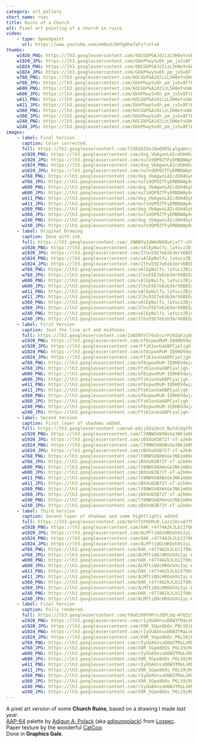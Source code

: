 ```yaml
---
category: art_gallery
short_name: roac
title: Ruins of a Church
alt: Pixel art painting of a church in ruins
video:
    - type: Speedpaint
      url: https://www.youtube.com/embed/OH7g0hm7aFs?rel=0
thumbs:
    w1920_PNG: https://lh3.googleusercontent.com/6OCGbPGAJd2izL5H0eYvGHmmkTXkmPhsi_xiQSLM1Oq2QKbEO8_6h_19hYuTpzGJT6i3y_PhihgSw5YvnAbDxAyPNo35rHb8XC8OLznWuw6hW98XyTmg-ouuuTp77fhJVx4ZMXXChw=w355
    w1920_JPG: https://lh3.googleusercontent.com/GbkPhwySv6h_pm_jxSv8FlKoFNOXKv2SdpS58o05hKXW8SIflfeyzmZmJNblRRxnlo7BuZgXrEw-OnMPorHuHuH874vKvcaNadbohqr4PtBMivlB2Z1od2E1e_9KN9VTHpEBAT0xyg=w355
    w1024_PNG: https://lh3.googleusercontent.com/6OCGbPGAJd2izL5H0eYvGHmmkTXkmPhsi_xiQSLM1Oq2QKbEO8_6h_19hYuTpzGJT6i3y_PhihgSw5YvnAbDxAyPNo35rHb8XC8OLznWuw6hW98XyTmg-ouuuTp77fhJVx4ZMXXChw=w284
    w1024_JPG: https://lh3.googleusercontent.com/GbkPhwySv6h_pm_jxSv8FlKoFNOXKv2SdpS58o05hKXW8SIflfeyzmZmJNblRRxnlo7BuZgXrEw-OnMPorHuHuH874vKvcaNadbohqr4PtBMivlB2Z1od2E1e_9KN9VTHpEBAT0xyg=w284
    w768_PNG: https://lh3.googleusercontent.com/6OCGbPGAJd2izL5H0eYvGHmmkTXkmPhsi_xiQSLM1Oq2QKbEO8_6h_19hYuTpzGJT6i3y_PhihgSw5YvnAbDxAyPNo35rHb8XC8OLznWuw6hW98XyTmg-ouuuTp77fhJVx4ZMXXChw=w213
    w768_JPG: https://lh3.googleusercontent.com/GbkPhwySv6h_pm_jxSv8FlKoFNOXKv2SdpS58o05hKXW8SIflfeyzmZmJNblRRxnlo7BuZgXrEw-OnMPorHuHuH874vKvcaNadbohqr4PtBMivlB2Z1od2E1e_9KN9VTHpEBAT0xyg=w213
    w600_PNG: https://lh3.googleusercontent.com/6OCGbPGAJd2izL5H0eYvGHmmkTXkmPhsi_xiQSLM1Oq2QKbEO8_6h_19hYuTpzGJT6i3y_PhihgSw5YvnAbDxAyPNo35rHb8XC8OLznWuw6hW98XyTmg-ouuuTp77fhJVx4ZMXXChw=w166
    w600_JPG: https://lh3.googleusercontent.com/GbkPhwySv6h_pm_jxSv8FlKoFNOXKv2SdpS58o05hKXW8SIflfeyzmZmJNblRRxnlo7BuZgXrEw-OnMPorHuHuH874vKvcaNadbohqr4PtBMivlB2Z1od2E1e_9KN9VTHpEBAT0xyg=w166
    w411_PNG: https://lh3.googleusercontent.com/6OCGbPGAJd2izL5H0eYvGHmmkTXkmPhsi_xiQSLM1Oq2QKbEO8_6h_19hYuTpzGJT6i3y_PhihgSw5YvnAbDxAyPNo35rHb8XC8OLznWuw6hW98XyTmg-ouuuTp77fhJVx4ZMXXChw=w114
    w411_JPG: https://lh3.googleusercontent.com/GbkPhwySv6h_pm_jxSv8FlKoFNOXKv2SdpS58o05hKXW8SIflfeyzmZmJNblRRxnlo7BuZgXrEw-OnMPorHuHuH874vKvcaNadbohqr4PtBMivlB2Z1od2E1e_9KN9VTHpEBAT0xyg=w114
    w360_PNG: https://lh3.googleusercontent.com/6OCGbPGAJd2izL5H0eYvGHmmkTXkmPhsi_xiQSLM1Oq2QKbEO8_6h_19hYuTpzGJT6i3y_PhihgSw5YvnAbDxAyPNo35rHb8XC8OLznWuw6hW98XyTmg-ouuuTp77fhJVx4ZMXXChw=w100
    w360_JPG: https://lh3.googleusercontent.com/GbkPhwySv6h_pm_jxSv8FlKoFNOXKv2SdpS58o05hKXW8SIflfeyzmZmJNblRRxnlo7BuZgXrEw-OnMPorHuHuH874vKvcaNadbohqr4PtBMivlB2Z1od2E1e_9KN9VTHpEBAT0xyg=w100
    w240_PNG: https://lh3.googleusercontent.com/6OCGbPGAJd2izL5H0eYvGHmmkTXkmPhsi_xiQSLM1Oq2QKbEO8_6h_19hYuTpzGJT6i3y_PhihgSw5YvnAbDxAyPNo35rHb8XC8OLznWuw6hW98XyTmg-ouuuTp77fhJVx4ZMXXChw=w66
    w240_JPG: https://lh3.googleusercontent.com/GbkPhwySv6h_pm_jxSv8FlKoFNOXKv2SdpS58o05hKXW8SIflfeyzmZmJNblRRxnlo7BuZgXrEw-OnMPorHuHuH874vKvcaNadbohqr4PtBMivlB2Z1od2E1e_9KN9VTHpEBAT0xyg=w66
images:
    - label: Final Version
      caption: Color corrected.
      full: https://lh3.googleusercontent.com/f2SR2AIQoJ0wQ9O5LalgqHzcyyhiqt3KnIu1drq3lBlBpOF_2ePUwHZIhqF5lasLCIZPissevdZpyxr5NXxvv5gW4I1tdyPTcSLWnbIIJ_Hdja93oiqQem61OZuDosBXFw23U-Wmag=w1080-h1080
      w1920_PNG: https://lh3.googleusercontent.com/dxg_VbAgwnLAIcdUH4GyFctyRBigMPN3_eIKhOTLOnY2spS6Bj-oMqdGTNXtl4xUGFuLsP8u51BIbIjLV-mUxkvPI4Arw3renM168YAiWYbPgmUUlY7s-3HbDEUtXyux7YS6OZOv3A=w850
      w1920_JPG: https://lh3.googleusercontent.com/nu7zdQP0ZfFyEMBDWAp94eSLNnG9ZbF4SoUvmsdCHTO73wDe5rljCAaNQlkVYRS3C4a0WWMFm52Bw9T3eecwLdLdLPpTQQk5ATS8kS16CCUPfPLA7ZLuqSH7-tBjhnCkpusVqVtIQA=w850
      w1024_PNG: https://lh3.googleusercontent.com/dxg_VbAgwnLAIcdUH4GyFctyRBigMPN3_eIKhOTLOnY2spS6Bj-oMqdGTNXtl4xUGFuLsP8u51BIbIjLV-mUxkvPI4Arw3renM168YAiWYbPgmUUlY7s-3HbDEUtXyux7YS6OZOv3A=w711
      w1024_JPG: https://lh3.googleusercontent.com/nu7zdQP0ZfFyEMBDWAp94eSLNnG9ZbF4SoUvmsdCHTO73wDe5rljCAaNQlkVYRS3C4a0WWMFm52Bw9T3eecwLdLdLPpTQQk5ATS8kS16CCUPfPLA7ZLuqSH7-tBjhnCkpusVqVtIQA=w711
      w768_PNG: https://lh3.googleusercontent.com/dxg_VbAgwnLAIcdUH4GyFctyRBigMPN3_eIKhOTLOnY2spS6Bj-oMqdGTNXtl4xUGFuLsP8u51BIbIjLV-mUxkvPI4Arw3renM168YAiWYbPgmUUlY7s-3HbDEUtXyux7YS6OZOv3A=w533
      w768_JPG: https://lh3.googleusercontent.com/nu7zdQP0ZfFyEMBDWAp94eSLNnG9ZbF4SoUvmsdCHTO73wDe5rljCAaNQlkVYRS3C4a0WWMFm52Bw9T3eecwLdLdLPpTQQk5ATS8kS16CCUPfPLA7ZLuqSH7-tBjhnCkpusVqVtIQA=w533
      w600_PNG: https://lh3.googleusercontent.com/dxg_VbAgwnLAIcdUH4GyFctyRBigMPN3_eIKhOTLOnY2spS6Bj-oMqdGTNXtl4xUGFuLsP8u51BIbIjLV-mUxkvPI4Arw3renM168YAiWYbPgmUUlY7s-3HbDEUtXyux7YS6OZOv3A=w416
      w600_JPG: https://lh3.googleusercontent.com/nu7zdQP0ZfFyEMBDWAp94eSLNnG9ZbF4SoUvmsdCHTO73wDe5rljCAaNQlkVYRS3C4a0WWMFm52Bw9T3eecwLdLdLPpTQQk5ATS8kS16CCUPfPLA7ZLuqSH7-tBjhnCkpusVqVtIQA=w416
      w411_PNG: https://lh3.googleusercontent.com/dxg_VbAgwnLAIcdUH4GyFctyRBigMPN3_eIKhOTLOnY2spS6Bj-oMqdGTNXtl4xUGFuLsP8u51BIbIjLV-mUxkvPI4Arw3renM168YAiWYbPgmUUlY7s-3HbDEUtXyux7YS6OZOv3A=w285
      w411_JPG: https://lh3.googleusercontent.com/nu7zdQP0ZfFyEMBDWAp94eSLNnG9ZbF4SoUvmsdCHTO73wDe5rljCAaNQlkVYRS3C4a0WWMFm52Bw9T3eecwLdLdLPpTQQk5ATS8kS16CCUPfPLA7ZLuqSH7-tBjhnCkpusVqVtIQA=w285
      w360_PNG: https://lh3.googleusercontent.com/dxg_VbAgwnLAIcdUH4GyFctyRBigMPN3_eIKhOTLOnY2spS6Bj-oMqdGTNXtl4xUGFuLsP8u51BIbIjLV-mUxkvPI4Arw3renM168YAiWYbPgmUUlY7s-3HbDEUtXyux7YS6OZOv3A=w250
      w360_JPG: https://lh3.googleusercontent.com/nu7zdQP0ZfFyEMBDWAp94eSLNnG9ZbF4SoUvmsdCHTO73wDe5rljCAaNQlkVYRS3C4a0WWMFm52Bw9T3eecwLdLdLPpTQQk5ATS8kS16CCUPfPLA7ZLuqSH7-tBjhnCkpusVqVtIQA=w250
      w240_PNG: https://lh3.googleusercontent.com/dxg_VbAgwnLAIcdUH4GyFctyRBigMPN3_eIKhOTLOnY2spS6Bj-oMqdGTNXtl4xUGFuLsP8u51BIbIjLV-mUxkvPI4Arw3renM168YAiWYbPgmUUlY7s-3HbDEUtXyux7YS6OZOv3A=w166
      w240_JPG: https://lh3.googleusercontent.com/nu7zdQP0ZfFyEMBDWAp94eSLNnG9ZbF4SoUvmsdCHTO73wDe5rljCAaNQlkVYRS3C4a0WWMFm52Bw9T3eecwLdLdLPpTQQk5ATS8kS16CCUPfPLA7ZLuqSH7-tBjhnCkpusVqVtIQA=w166
    - label: Original Drawing
      caption: Done with ink.
      full: https://lh3.googleusercontent.com/_XNBBYq1UWmUNXOwXjxf7-vU9p0uUlg4DzQRoVPYZCX_sPFofZSPcWjU5gi3Ivw0iYktQTfeZsXNHumoiicjqBc3KCfKPEci_w0szClrNwYIDgvhEGkfNU9G55s3xFDMxsG73ouNFg=w1080-h1080
      w1920_PNG: https://lh3.googleusercontent.com/vAlEpNulfu_laYuczZBjqnkgzCD7IrpSO3hek_MhyZXeql18iC78ltwIZGH3wrtdPCJusBHUhd23ZRHgZMEIiAEerZnVYyFfWI7BGseSEtn5HQzocRE_D_F6aoJAqlfBjWcR7PtT8g=w850
      w1920_JPG: https://lh3.googleusercontent.com/2lhu55E7eEob3mrV6BEEuAeBj5XG3BSgYzfnc0GhWY5toaiQsb-KNVSLsCMimnYrQ-7_edrHdMu1zXdrZdGSPJt7NIJ_OIGiDH2srVY7n9Hm1PrMZm6KtwBFcquh_z9ePy-DKriVzw=w850
      w1024_PNG: https://lh3.googleusercontent.com/vAlEpNulfu_laYuczZBjqnkgzCD7IrpSO3hek_MhyZXeql18iC78ltwIZGH3wrtdPCJusBHUhd23ZRHgZMEIiAEerZnVYyFfWI7BGseSEtn5HQzocRE_D_F6aoJAqlfBjWcR7PtT8g=w711
      w1024_JPG: https://lh3.googleusercontent.com/2lhu55E7eEob3mrV6BEEuAeBj5XG3BSgYzfnc0GhWY5toaiQsb-KNVSLsCMimnYrQ-7_edrHdMu1zXdrZdGSPJt7NIJ_OIGiDH2srVY7n9Hm1PrMZm6KtwBFcquh_z9ePy-DKriVzw=w711
      w768_PNG: https://lh3.googleusercontent.com/vAlEpNulfu_laYuczZBjqnkgzCD7IrpSO3hek_MhyZXeql18iC78ltwIZGH3wrtdPCJusBHUhd23ZRHgZMEIiAEerZnVYyFfWI7BGseSEtn5HQzocRE_D_F6aoJAqlfBjWcR7PtT8g=w533
      w768_JPG: https://lh3.googleusercontent.com/2lhu55E7eEob3mrV6BEEuAeBj5XG3BSgYzfnc0GhWY5toaiQsb-KNVSLsCMimnYrQ-7_edrHdMu1zXdrZdGSPJt7NIJ_OIGiDH2srVY7n9Hm1PrMZm6KtwBFcquh_z9ePy-DKriVzw=w533
      w600_PNG: https://lh3.googleusercontent.com/vAlEpNulfu_laYuczZBjqnkgzCD7IrpSO3hek_MhyZXeql18iC78ltwIZGH3wrtdPCJusBHUhd23ZRHgZMEIiAEerZnVYyFfWI7BGseSEtn5HQzocRE_D_F6aoJAqlfBjWcR7PtT8g=w416
      w600_JPG: https://lh3.googleusercontent.com/2lhu55E7eEob3mrV6BEEuAeBj5XG3BSgYzfnc0GhWY5toaiQsb-KNVSLsCMimnYrQ-7_edrHdMu1zXdrZdGSPJt7NIJ_OIGiDH2srVY7n9Hm1PrMZm6KtwBFcquh_z9ePy-DKriVzw=w416
      w411_PNG: https://lh3.googleusercontent.com/vAlEpNulfu_laYuczZBjqnkgzCD7IrpSO3hek_MhyZXeql18iC78ltwIZGH3wrtdPCJusBHUhd23ZRHgZMEIiAEerZnVYyFfWI7BGseSEtn5HQzocRE_D_F6aoJAqlfBjWcR7PtT8g=w285
      w411_JPG: https://lh3.googleusercontent.com/2lhu55E7eEob3mrV6BEEuAeBj5XG3BSgYzfnc0GhWY5toaiQsb-KNVSLsCMimnYrQ-7_edrHdMu1zXdrZdGSPJt7NIJ_OIGiDH2srVY7n9Hm1PrMZm6KtwBFcquh_z9ePy-DKriVzw=w285
      w360_PNG: https://lh3.googleusercontent.com/vAlEpNulfu_laYuczZBjqnkgzCD7IrpSO3hek_MhyZXeql18iC78ltwIZGH3wrtdPCJusBHUhd23ZRHgZMEIiAEerZnVYyFfWI7BGseSEtn5HQzocRE_D_F6aoJAqlfBjWcR7PtT8g=w250
      w360_JPG: https://lh3.googleusercontent.com/2lhu55E7eEob3mrV6BEEuAeBj5XG3BSgYzfnc0GhWY5toaiQsb-KNVSLsCMimnYrQ-7_edrHdMu1zXdrZdGSPJt7NIJ_OIGiDH2srVY7n9Hm1PrMZm6KtwBFcquh_z9ePy-DKriVzw=w250
      w240_PNG: https://lh3.googleusercontent.com/vAlEpNulfu_laYuczZBjqnkgzCD7IrpSO3hek_MhyZXeql18iC78ltwIZGH3wrtdPCJusBHUhd23ZRHgZMEIiAEerZnVYyFfWI7BGseSEtn5HQzocRE_D_F6aoJAqlfBjWcR7PtT8g=w166
      w240_JPG: https://lh3.googleusercontent.com/2lhu55E7eEob3mrV6BEEuAeBj5XG3BSgYzfnc0GhWY5toaiQsb-KNVSLsCMimnYrQ-7_edrHdMu1zXdrZdGSPJt7NIJ_OIGiDH2srVY7n9Hm1PrMZm6KtwBFcquh_z9ePy-DKriVzw=w166
    - label: First Version
      caption: Just the line art and midtones.
      full: https://lh3.googleusercontent.com/2aNSRXVlF6xEcurPzNIqFzyAUR38vFGTy3UVkHm1UbX3ESrXIYOlAL8W9wVfMQkqsJe98WpJc6l31QDR4YOaLSC6l4LpnVj6gC5gMJ8ZtngAvTnj8UQ_JBWsurfjfoCCNrNimcA3Ww=w1080-h1080
      w1920_PNG: https://lh3.googleusercontent.com/of8zpwsMuM-IQ9HDVdwja6Lj-0EtrTJiSpgQIvwzkl1xETsjZGr6sfRt9LFgFuucw5h-KMwaazbeJ97h2hyVs-4L4BlnQV9koNGLxXn00Mc0Ut6PKqeDRpnPiJHgP_P_HZAcxWGlaA=w850
      w1920_JPG: https://lh3.googleusercontent.com/FfzK1ovUakBPCyaljgh-f1JO3Ta-Kn306NZ4QJR5SYKyRd9khlOabFR2tcVLWExKfTU7QdNJ7-GKX7_9_Gq3JgQ73O0w_XEA414p9JjjjOxZUQ90DAaFykheg6FxqL72WKqbJW9iOw=w850
      w1024_PNG: https://lh3.googleusercontent.com/of8zpwsMuM-IQ9HDVdwja6Lj-0EtrTJiSpgQIvwzkl1xETsjZGr6sfRt9LFgFuucw5h-KMwaazbeJ97h2hyVs-4L4BlnQV9koNGLxXn00Mc0Ut6PKqeDRpnPiJHgP_P_HZAcxWGlaA=w711
      w1024_JPG: https://lh3.googleusercontent.com/FfzK1ovUakBPCyaljgh-f1JO3Ta-Kn306NZ4QJR5SYKyRd9khlOabFR2tcVLWExKfTU7QdNJ7-GKX7_9_Gq3JgQ73O0w_XEA414p9JjjjOxZUQ90DAaFykheg6FxqL72WKqbJW9iOw=w711
      w768_PNG: https://lh3.googleusercontent.com/of8zpwsMuM-IQ9HDVdwja6Lj-0EtrTJiSpgQIvwzkl1xETsjZGr6sfRt9LFgFuucw5h-KMwaazbeJ97h2hyVs-4L4BlnQV9koNGLxXn00Mc0Ut6PKqeDRpnPiJHgP_P_HZAcxWGlaA=w533
      w768_JPG: https://lh3.googleusercontent.com/FfzK1ovUakBPCyaljgh-f1JO3Ta-Kn306NZ4QJR5SYKyRd9khlOabFR2tcVLWExKfTU7QdNJ7-GKX7_9_Gq3JgQ73O0w_XEA414p9JjjjOxZUQ90DAaFykheg6FxqL72WKqbJW9iOw=w533
      w600_PNG: https://lh3.googleusercontent.com/of8zpwsMuM-IQ9HDVdwja6Lj-0EtrTJiSpgQIvwzkl1xETsjZGr6sfRt9LFgFuucw5h-KMwaazbeJ97h2hyVs-4L4BlnQV9koNGLxXn00Mc0Ut6PKqeDRpnPiJHgP_P_HZAcxWGlaA=w416
      w600_JPG: https://lh3.googleusercontent.com/FfzK1ovUakBPCyaljgh-f1JO3Ta-Kn306NZ4QJR5SYKyRd9khlOabFR2tcVLWExKfTU7QdNJ7-GKX7_9_Gq3JgQ73O0w_XEA414p9JjjjOxZUQ90DAaFykheg6FxqL72WKqbJW9iOw=w416
      w411_PNG: https://lh3.googleusercontent.com/of8zpwsMuM-IQ9HDVdwja6Lj-0EtrTJiSpgQIvwzkl1xETsjZGr6sfRt9LFgFuucw5h-KMwaazbeJ97h2hyVs-4L4BlnQV9koNGLxXn00Mc0Ut6PKqeDRpnPiJHgP_P_HZAcxWGlaA=w285
      w411_JPG: https://lh3.googleusercontent.com/FfzK1ovUakBPCyaljgh-f1JO3Ta-Kn306NZ4QJR5SYKyRd9khlOabFR2tcVLWExKfTU7QdNJ7-GKX7_9_Gq3JgQ73O0w_XEA414p9JjjjOxZUQ90DAaFykheg6FxqL72WKqbJW9iOw=w285
      w360_PNG: https://lh3.googleusercontent.com/of8zpwsMuM-IQ9HDVdwja6Lj-0EtrTJiSpgQIvwzkl1xETsjZGr6sfRt9LFgFuucw5h-KMwaazbeJ97h2hyVs-4L4BlnQV9koNGLxXn00Mc0Ut6PKqeDRpnPiJHgP_P_HZAcxWGlaA=w250
      w360_JPG: https://lh3.googleusercontent.com/FfzK1ovUakBPCyaljgh-f1JO3Ta-Kn306NZ4QJR5SYKyRd9khlOabFR2tcVLWExKfTU7QdNJ7-GKX7_9_Gq3JgQ73O0w_XEA414p9JjjjOxZUQ90DAaFykheg6FxqL72WKqbJW9iOw=w250
      w240_PNG: https://lh3.googleusercontent.com/of8zpwsMuM-IQ9HDVdwja6Lj-0EtrTJiSpgQIvwzkl1xETsjZGr6sfRt9LFgFuucw5h-KMwaazbeJ97h2hyVs-4L4BlnQV9koNGLxXn00Mc0Ut6PKqeDRpnPiJHgP_P_HZAcxWGlaA=w166
      w240_JPG: https://lh3.googleusercontent.com/FfzK1ovUakBPCyaljgh-f1JO3Ta-Kn306NZ4QJR5SYKyRd9khlOabFR2tcVLWExKfTU7QdNJ7-GKX7_9_Gq3JgQ73O0w_XEA414p9JjjjOxZUQ90DAaFykheg6FxqL72WKqbJW9iOw=w166
    - label: Second Version
      caption: First layer of shadows added.
      full: https://lh3.googleusercontent.com/wS-pOjjGUaZecX_NutdiXgYFWdY6tS3yzSHBWm6g7MCgyCNOTAtTf1Ss8arZi3RBp4Rv78llaJRYamZXGQ--PGSxL7KNOvPYhQApIMFeKYqxbA5ngA-c1DG27M8NgqIgzOVmRiIM0Q=w1080-h1080
      w1920_PNG: https://lh3.googleusercontent.com/lY8NWSkNXWsGe3Nk1m0UngJ_bOCali7YqKesycwlJDCWETGS5ioQ6YduUw822O_9H1ndfRj3GH0IBddkrB-fPqWM59CEf2KUdt3WaNGVwnWe9xWiLS7AxsC7LLXTqyy1QhI10hBogA=w850
      w1920_JPG: https://lh3.googleusercontent.com/zBXXoN3B72f-xT-a2k0euH45RJNsrOvFbEHfBiE4onjxjZgAzX18Lzu89onqhexV19Bv64XWO6jVaJljgCuYCaCslboK50bdKIHLI9U5X09A9egL0jTHAqmQoiY7vFqtErVuefLSYg=w850
      w1024_PNG: https://lh3.googleusercontent.com/lY8NWSkNXWsGe3Nk1m0UngJ_bOCali7YqKesycwlJDCWETGS5ioQ6YduUw822O_9H1ndfRj3GH0IBddkrB-fPqWM59CEf2KUdt3WaNGVwnWe9xWiLS7AxsC7LLXTqyy1QhI10hBogA=w711
      w1024_JPG: https://lh3.googleusercontent.com/zBXXoN3B72f-xT-a2k0euH45RJNsrOvFbEHfBiE4onjxjZgAzX18Lzu89onqhexV19Bv64XWO6jVaJljgCuYCaCslboK50bdKIHLI9U5X09A9egL0jTHAqmQoiY7vFqtErVuefLSYg=w711
      w768_PNG: https://lh3.googleusercontent.com/lY8NWSkNXWsGe3Nk1m0UngJ_bOCali7YqKesycwlJDCWETGS5ioQ6YduUw822O_9H1ndfRj3GH0IBddkrB-fPqWM59CEf2KUdt3WaNGVwnWe9xWiLS7AxsC7LLXTqyy1QhI10hBogA=w533
      w768_JPG: https://lh3.googleusercontent.com/zBXXoN3B72f-xT-a2k0euH45RJNsrOvFbEHfBiE4onjxjZgAzX18Lzu89onqhexV19Bv64XWO6jVaJljgCuYCaCslboK50bdKIHLI9U5X09A9egL0jTHAqmQoiY7vFqtErVuefLSYg=w533
      w600_PNG: https://lh3.googleusercontent.com/lY8NWSkNXWsGe3Nk1m0UngJ_bOCali7YqKesycwlJDCWETGS5ioQ6YduUw822O_9H1ndfRj3GH0IBddkrB-fPqWM59CEf2KUdt3WaNGVwnWe9xWiLS7AxsC7LLXTqyy1QhI10hBogA=w416
      w600_JPG: https://lh3.googleusercontent.com/zBXXoN3B72f-xT-a2k0euH45RJNsrOvFbEHfBiE4onjxjZgAzX18Lzu89onqhexV19Bv64XWO6jVaJljgCuYCaCslboK50bdKIHLI9U5X09A9egL0jTHAqmQoiY7vFqtErVuefLSYg=w416
      w411_PNG: https://lh3.googleusercontent.com/lY8NWSkNXWsGe3Nk1m0UngJ_bOCali7YqKesycwlJDCWETGS5ioQ6YduUw822O_9H1ndfRj3GH0IBddkrB-fPqWM59CEf2KUdt3WaNGVwnWe9xWiLS7AxsC7LLXTqyy1QhI10hBogA=w285
      w411_JPG: https://lh3.googleusercontent.com/zBXXoN3B72f-xT-a2k0euH45RJNsrOvFbEHfBiE4onjxjZgAzX18Lzu89onqhexV19Bv64XWO6jVaJljgCuYCaCslboK50bdKIHLI9U5X09A9egL0jTHAqmQoiY7vFqtErVuefLSYg=w285
      w360_PNG: https://lh3.googleusercontent.com/lY8NWSkNXWsGe3Nk1m0UngJ_bOCali7YqKesycwlJDCWETGS5ioQ6YduUw822O_9H1ndfRj3GH0IBddkrB-fPqWM59CEf2KUdt3WaNGVwnWe9xWiLS7AxsC7LLXTqyy1QhI10hBogA=w250
      w360_JPG: https://lh3.googleusercontent.com/zBXXoN3B72f-xT-a2k0euH45RJNsrOvFbEHfBiE4onjxjZgAzX18Lzu89onqhexV19Bv64XWO6jVaJljgCuYCaCslboK50bdKIHLI9U5X09A9egL0jTHAqmQoiY7vFqtErVuefLSYg=w250
      w240_PNG: https://lh3.googleusercontent.com/lY8NWSkNXWsGe3Nk1m0UngJ_bOCali7YqKesycwlJDCWETGS5ioQ6YduUw822O_9H1ndfRj3GH0IBddkrB-fPqWM59CEf2KUdt3WaNGVwnWe9xWiLS7AxsC7LLXTqyy1QhI10hBogA=w166
      w240_JPG: https://lh3.googleusercontent.com/zBXXoN3B72f-xT-a2k0euH45RJNsrOvFbEHfBiE4onjxjZgAzX18Lzu89onqhexV19Bv64XWO6jVaJljgCuYCaCslboK50bdKIHLI9U5X09A9egL0jTHAqmQoiY7vFqtErVuefLSYg=w166
    - label: Third Version
      caption: Second layer of shadows and some hightlights added.
      full: https://lh3.googleusercontent.com/9mfnT2FHVMcO-LazzIOcvA7YNFsPYcs5g9U7Dlhe6GB2c4JSgiEwB_FE4rfJBUy49lLa20hmnJjbO1XLESvgbL2kgvYdqvoNcGBQRCLwJ8QXQCOt9va5lz_W8jUPDoY9HQthE2Aonw=w1080-h1080
      w1920_PNG: https://lh3.googleusercontent.com/O4K_r4774A2kJLb1If0HzemjmmQkLGyu0mhjUJ3ScjkASd3IB4z1tdI-6v5Z042B8oodzMYnnAkkYI7i423fq2l1bioD7js3I4XNEqDQB6k078DDeikSBy9nqAhAlSJl76tSB-TFpw=w850
      w1920_JPG: https://lh3.googleusercontent.com/ALMftiQOcHROohXsIyL-WIOlMeh1RUR5qjhl4MD3HvNvqZx4lQRJws8fOL9A3cM_rN36QTprdITdiJNa0q7QKorV15D2HioJGZ_pgdzPO7-yW6EzbFgBqiPYORKE7M8lGXRz-kcIqg=w850
      w1024_PNG: https://lh3.googleusercontent.com/O4K_r4774A2kJLb1If0HzemjmmQkLGyu0mhjUJ3ScjkASd3IB4z1tdI-6v5Z042B8oodzMYnnAkkYI7i423fq2l1bioD7js3I4XNEqDQB6k078DDeikSBy9nqAhAlSJl76tSB-TFpw=w711
      w1024_JPG: https://lh3.googleusercontent.com/ALMftiQOcHROohXsIyL-WIOlMeh1RUR5qjhl4MD3HvNvqZx4lQRJws8fOL9A3cM_rN36QTprdITdiJNa0q7QKorV15D2HioJGZ_pgdzPO7-yW6EzbFgBqiPYORKE7M8lGXRz-kcIqg=w711
      w768_PNG: https://lh3.googleusercontent.com/O4K_r4774A2kJLb1If0HzemjmmQkLGyu0mhjUJ3ScjkASd3IB4z1tdI-6v5Z042B8oodzMYnnAkkYI7i423fq2l1bioD7js3I4XNEqDQB6k078DDeikSBy9nqAhAlSJl76tSB-TFpw=w533
      w768_JPG: https://lh3.googleusercontent.com/ALMftiQOcHROohXsIyL-WIOlMeh1RUR5qjhl4MD3HvNvqZx4lQRJws8fOL9A3cM_rN36QTprdITdiJNa0q7QKorV15D2HioJGZ_pgdzPO7-yW6EzbFgBqiPYORKE7M8lGXRz-kcIqg=w533
      w600_PNG: https://lh3.googleusercontent.com/O4K_r4774A2kJLb1If0HzemjmmQkLGyu0mhjUJ3ScjkASd3IB4z1tdI-6v5Z042B8oodzMYnnAkkYI7i423fq2l1bioD7js3I4XNEqDQB6k078DDeikSBy9nqAhAlSJl76tSB-TFpw=w416
      w600_JPG: https://lh3.googleusercontent.com/ALMftiQOcHROohXsIyL-WIOlMeh1RUR5qjhl4MD3HvNvqZx4lQRJws8fOL9A3cM_rN36QTprdITdiJNa0q7QKorV15D2HioJGZ_pgdzPO7-yW6EzbFgBqiPYORKE7M8lGXRz-kcIqg=w416
      w411_PNG: https://lh3.googleusercontent.com/O4K_r4774A2kJLb1If0HzemjmmQkLGyu0mhjUJ3ScjkASd3IB4z1tdI-6v5Z042B8oodzMYnnAkkYI7i423fq2l1bioD7js3I4XNEqDQB6k078DDeikSBy9nqAhAlSJl76tSB-TFpw=w285
      w411_JPG: https://lh3.googleusercontent.com/ALMftiQOcHROohXsIyL-WIOlMeh1RUR5qjhl4MD3HvNvqZx4lQRJws8fOL9A3cM_rN36QTprdITdiJNa0q7QKorV15D2HioJGZ_pgdzPO7-yW6EzbFgBqiPYORKE7M8lGXRz-kcIqg=w285
      w360_PNG: https://lh3.googleusercontent.com/O4K_r4774A2kJLb1If0HzemjmmQkLGyu0mhjUJ3ScjkASd3IB4z1tdI-6v5Z042B8oodzMYnnAkkYI7i423fq2l1bioD7js3I4XNEqDQB6k078DDeikSBy9nqAhAlSJl76tSB-TFpw=w250
      w360_JPG: https://lh3.googleusercontent.com/ALMftiQOcHROohXsIyL-WIOlMeh1RUR5qjhl4MD3HvNvqZx4lQRJws8fOL9A3cM_rN36QTprdITdiJNa0q7QKorV15D2HioJGZ_pgdzPO7-yW6EzbFgBqiPYORKE7M8lGXRz-kcIqg=w250
      w240_PNG: https://lh3.googleusercontent.com/O4K_r4774A2kJLb1If0HzemjmmQkLGyu0mhjUJ3ScjkASd3IB4z1tdI-6v5Z042B8oodzMYnnAkkYI7i423fq2l1bioD7js3I4XNEqDQB6k078DDeikSBy9nqAhAlSJl76tSB-TFpw=w166
      w240_JPG: https://lh3.googleusercontent.com/ALMftiQOcHROohXsIyL-WIOlMeh1RUR5qjhl4MD3HvNvqZx4lQRJws8fOL9A3cM_rN36QTprdITdiJNa0q7QKorV15D2HioJGZ_pgdzPO7-yW6EzbFgBqiPYORKE7M8lGXRz-kcIqg=w166
    - label: Final Version
      caption: Fully rendered.
      full: https://lh3.googleusercontent.com/f8oD299THPrvJQPLUq-W7QZy5hhLMD4okD9N7T03Xm3dscwKKCM_N1-YODiP1zEVYKh4juComdt256xzygIrW9YeWNuStRR3d-_9QH-AZAhGDLOgtlPUwnaixTX2VhBKDLZVurSnUA=w1080-h1080
      w1920_PNG: https://lh3.googleusercontent.com/rIyUUAXnsxD6W3TMaLnRh_jx8_Gc3-ynRBZMR_siq-Fk7I64X2Fo4eHqR-e9uVKadPR6Zxo8SLiHb6owNNi_X5MaqXcxkIxZZTNYUUC2QlIDnEHUiyUFzsYCmf1wa8yZfe9hqF7lFg=w850
      w1920_JPG: https://lh3.googleusercontent.com/X9R_5Gpe8bOs_P6LS9jR06MnC9HREuYiMjOdFo_HYtx3VSJjRg2YUDWKdXkQeoVjo1HOo_QOZ4EhP4RDptHkgI-QoJgboEgc1CQKwRq1eE1RAtiLm8CXos-yp8ZLpf4hd8v4CT3ViA=w850
      w1024_PNG: https://lh3.googleusercontent.com/rIyUUAXnsxD6W3TMaLnRh_jx8_Gc3-ynRBZMR_siq-Fk7I64X2Fo4eHqR-e9uVKadPR6Zxo8SLiHb6owNNi_X5MaqXcxkIxZZTNYUUC2QlIDnEHUiyUFzsYCmf1wa8yZfe9hqF7lFg=w711
      w1024_JPG: https://lh3.googleusercontent.com/X9R_5Gpe8bOs_P6LS9jR06MnC9HREuYiMjOdFo_HYtx3VSJjRg2YUDWKdXkQeoVjo1HOo_QOZ4EhP4RDptHkgI-QoJgboEgc1CQKwRq1eE1RAtiLm8CXos-yp8ZLpf4hd8v4CT3ViA=w711
      w768_PNG: https://lh3.googleusercontent.com/rIyUUAXnsxD6W3TMaLnRh_jx8_Gc3-ynRBZMR_siq-Fk7I64X2Fo4eHqR-e9uVKadPR6Zxo8SLiHb6owNNi_X5MaqXcxkIxZZTNYUUC2QlIDnEHUiyUFzsYCmf1wa8yZfe9hqF7lFg=w533
      w768_JPG: https://lh3.googleusercontent.com/X9R_5Gpe8bOs_P6LS9jR06MnC9HREuYiMjOdFo_HYtx3VSJjRg2YUDWKdXkQeoVjo1HOo_QOZ4EhP4RDptHkgI-QoJgboEgc1CQKwRq1eE1RAtiLm8CXos-yp8ZLpf4hd8v4CT3ViA=w533
      w600_PNG: https://lh3.googleusercontent.com/rIyUUAXnsxD6W3TMaLnRh_jx8_Gc3-ynRBZMR_siq-Fk7I64X2Fo4eHqR-e9uVKadPR6Zxo8SLiHb6owNNi_X5MaqXcxkIxZZTNYUUC2QlIDnEHUiyUFzsYCmf1wa8yZfe9hqF7lFg=w416
      w600_JPG: https://lh3.googleusercontent.com/X9R_5Gpe8bOs_P6LS9jR06MnC9HREuYiMjOdFo_HYtx3VSJjRg2YUDWKdXkQeoVjo1HOo_QOZ4EhP4RDptHkgI-QoJgboEgc1CQKwRq1eE1RAtiLm8CXos-yp8ZLpf4hd8v4CT3ViA=w416
      w411_PNG: https://lh3.googleusercontent.com/rIyUUAXnsxD6W3TMaLnRh_jx8_Gc3-ynRBZMR_siq-Fk7I64X2Fo4eHqR-e9uVKadPR6Zxo8SLiHb6owNNi_X5MaqXcxkIxZZTNYUUC2QlIDnEHUiyUFzsYCmf1wa8yZfe9hqF7lFg=w285
      w411_JPG: https://lh3.googleusercontent.com/X9R_5Gpe8bOs_P6LS9jR06MnC9HREuYiMjOdFo_HYtx3VSJjRg2YUDWKdXkQeoVjo1HOo_QOZ4EhP4RDptHkgI-QoJgboEgc1CQKwRq1eE1RAtiLm8CXos-yp8ZLpf4hd8v4CT3ViA=w285
      w360_PNG: https://lh3.googleusercontent.com/rIyUUAXnsxD6W3TMaLnRh_jx8_Gc3-ynRBZMR_siq-Fk7I64X2Fo4eHqR-e9uVKadPR6Zxo8SLiHb6owNNi_X5MaqXcxkIxZZTNYUUC2QlIDnEHUiyUFzsYCmf1wa8yZfe9hqF7lFg=w250
      w360_JPG: https://lh3.googleusercontent.com/X9R_5Gpe8bOs_P6LS9jR06MnC9HREuYiMjOdFo_HYtx3VSJjRg2YUDWKdXkQeoVjo1HOo_QOZ4EhP4RDptHkgI-QoJgboEgc1CQKwRq1eE1RAtiLm8CXos-yp8ZLpf4hd8v4CT3ViA=w250
      w240_PNG: https://lh3.googleusercontent.com/rIyUUAXnsxD6W3TMaLnRh_jx8_Gc3-ynRBZMR_siq-Fk7I64X2Fo4eHqR-e9uVKadPR6Zxo8SLiHb6owNNi_X5MaqXcxkIxZZTNYUUC2QlIDnEHUiyUFzsYCmf1wa8yZfe9hqF7lFg=w166
      w240_JPG: https://lh3.googleusercontent.com/X9R_5Gpe8bOs_P6LS9jR06MnC9HREuYiMjOdFo_HYtx3VSJjRg2YUDWKdXkQeoVjo1HOo_QOZ4EhP4RDptHkgI-QoJgboEgc1CQKwRq1eE1RAtiLm8CXos-yp8ZLpf4hd8v4CT3ViA=w166
---
```


A pixel art version of some **Church Ruins**, based on a drawing I made *last year*.  
[AAP-64](https://lospec.com/palette-list/aap-64) palette by [Adigun A. Polack](https://lospec.com/adigunpolack) (aka [adigunpolack](https://twitter.com/AdigunPolack)) from [Lospec](https://lospec.com/).  
Paper texture by the wonderful [CatCoq](https://www.instagram.com/catcoq/).  
Done in **Graphics Gale**.
